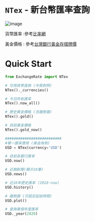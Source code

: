 # `NTex` - 新台幣匯率查詢

![image](https://img.shields.io/badge/python-3.7-blue.svg)

貨幣匯率 :參考[比率網](https://www.findrate.tw/)

黃金價格 : 參考[台灣銀行黃金存摺牌價](https://rate.bot.com.tw/gold/passbook?Lang=zh-TW)

# Quick Start

```python
from ExchangeRate import NTex

# 可用貨幣查詢 (中英對照)
NTex()._currencies()

# 今日所有匯率
NTex().now_all()

# 歷史黃金價格 (含趨勢圖)
NTex().gold()

# 目前黃金價格
NTex().gold_now()

########################## 
#單一匯率應用 (美金為例)
USD = NTex(currency='USD')

# 目前各銀行匯率
USD.now()

# 近期新聞(顯示10筆)
USD.news()

# 近10年歷史匯率 (2010-now)
USD.history()

# 趨勢圖 (可設定起始時間)
USD.plot()

# 查詢單個年度匯率
USD._year(2020)
```
